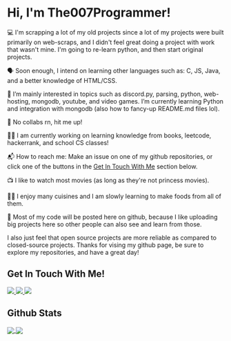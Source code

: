 # Hi, I'm The007Programmer!

💻 I'm scrapping a lot of my old projects since a lot of my projects were built primarily on web-scraps, and I didn't feel great doing a project with work that wasn't mine. I'm going to re-learn python, and then start original projects.

🗣 Soon enough, I intend on learning other languages such as: C, JS, Java, and a better knowledge of HTML/CSS. 

👀 I’m mainly interested in topics such as discord.py, parsing, python, web-hosting, mongodb, youtube, and video games. I’m currently learning Python and integration with mongodb (also how to fancy-up README.md files lol). 

🤝 No collabs rn, hit me up!

👨‍💻 I am currently working on learning knowledge from books, leetcode, hackerrank, and school CS classes!

📬 How to reach me: Make an issue on one of my github repositories, or click one of the buttons in the [Get In Touch With Me](#get-in-touch-with-me) section below. 

📺 I like to watch most movies (as long as they're not princess movies). 

👨‍🍳 I enjoy many cuisines and I am slowly learning to make foods from all of them. 

🐙 Most of my code will be posted here on github, because I like uploading big projects here so other people can also see and learn from those. 

I also just feel that open source projects are more reliable as compared to closed-source projects. Thanks for vising my github page, be sure to explore my repositories, and have a great day!

## Get In Touch With Me!

<a href="https://stackoverflow.com/users/15837152/the007programmer">
  <img src="https://img.shields.io/badge/The007Programmer-orange?style=for-the-badge&logo=stackoverflow&logoColor=white"/>
</a>

<a href="https://www.hackerrank.com/The007Programmer">
  <img src="https://img.shields.io/badge/The007Programmer-green?style=for-the-badge&logo=hackerrank&logoColor=white"/>
</a>

<a href="https://discord.gg/CtNTUX4znA">
  <img src="https://img.shields.io/badge/Milkshake-blue?style=for-the-badge&logo=discord&logoColor=white"/>
</a>

## Github Stats
<a href="https://github.com/The007Programmer/">
  <img align="center" src="https://github-readme-stats.vercel.app/api?username=The007Programmer&show_icons=true&theme=react" />
</a>
<a href="https://github.com/The007Programmer/">
  <img align="center" src="https://github-readme-stats.vercel.app/api/top-langs/?username=The007Programmer&langs_count=5&theme=react" />
</a>

<!---
MilkshakeTheCoder/MilkshakeTheCoder is a ✨ special ✨ repository because its `README.md` (this file) appears on your GitHub profile.
You can click the Preview link to take a look at your changes.
--->
